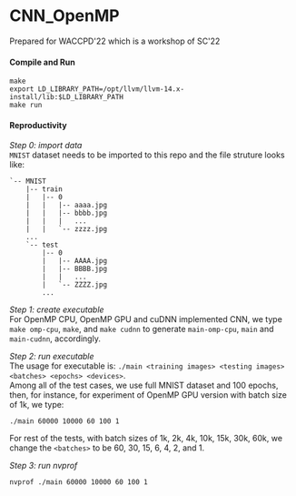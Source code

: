 # CNN_OpenMP
Prepared for WACCPD'22 which is a workshop of SC'22

#### Compile and Run
```
make
export LD_LIBRARY_PATH=/opt/llvm/llvm-14.x-install/lib:$LD_LIBRARY_PATH
make run
```

#### Reproductivity
*Step 0: import data*  
`MNIST` dataset needs to be imported to this repo and the file struture looks like:
```
`-- MNIST
    |-- train
    |   |-- 0
    |   |   |-- aaaa.jpg
    |   |   |-- bbbb.jpg
    |   |   |   ...
    |   |   `-- zzzz.jpg
    ...
    `-- test
        |-- 0
        |   |-- AAAA.jpg
        |   |-- BBBB.jpg
        |   |   ...
        |   `-- ZZZZ.jpg
        ...
```

*Step 1: create executable*  
For OpenMP CPU, OpenMP GPU and cuDNN implemented CNN, we type `make omp-cpu`, `make`, and `make cudnn` to generate `main-omp-cpu`, `main` and `main-cudnn`, accordingly.  

*Step 2: run executable*  
The usage for executable is: `./main <training images> <testing images> <batches> <epochs> <devices>`.  
Among all of the test cases, we use full MNIST dataset and 100 epochs, then, for instance, for experiment of OpenMP GPU version with batch size of 1k, we type:
```
./main 60000 10000 60 100 1
```
For rest of the tests, with batch sizes of 1k, 2k, 4k, 10k, 15k, 30k, 60k, we change the `<batches>` to be 60, 30, 15, 6, 4, 2, and 1.

*Step 3: run nvprof*  
```
nvprof ./main 60000 10000 60 100 1
```

